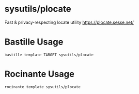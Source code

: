 # sysutils/plocate
Fast & privacy-respecting locate utility
https://plocate.sesse.net/

# Bastille Usage
```shell
bastille template TARGET sysutils/plocate
```

# Rocinante Usage
```shell
rocinante template sysutils/plocate
```
